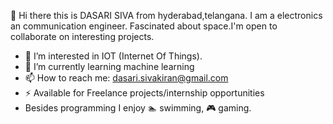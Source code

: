 👋 Hi there this is DASARI SIVA from hyderabad,telangana.
I am a electronics an communication engineer. Fascinated about space.I'm open to collaborate on interesting projects.
  - 👀 I’m interested in IOT (Internet Of Things).
  - 🌱 I’m currently learning machine learning
  - 📫 How to reach me: dasari.sivakiran@gmail.com
  - ⚡ Available for Freelance projects/internship opportunities
  - Besides programming I enjoy 🏊 swimming, 🎮 gaming.
<!---
Dasarisivakiran2715/Dasarisivakiran2715 is a ✨ special ✨ repository because its `README.md` (this file) appears on your GitHub profile.
You can click the Preview link to take a look at your changes.
--->
